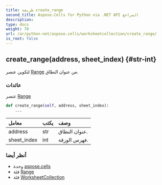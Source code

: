 ```yaml
---
title: طريقة create_range
second_title: Aspose.Cells for Python via .NET API المراجع
description:
type: docs
weight: 70
url: /ar/python-net/aspose.cells/worksheetcollection/create_range/
is_root: false
---
```

##  create_range(address, sheet_index) {#str-int}
لتكوين عنصر [Range](/cells/ar/python-net/aspose.cells/range) من عنوان النطاق.


###  عائدات

عنصر [Range](/cells/ar/python-net/aspose.cells/range)


```python
def create_range(self, address, sheet_index):
    ...
```


| معامل| يكتب| وصف|
| :- | :- | :- |
| address | str | عنوان النطاق.|
| sheet_index | int | فهرس الورقة.|



###  أنظر أيضا
* وحدة [aspose.cells](../../)
* فئة [Range](/cells/ar/python-net/aspose.cells/range)
* فئة [WorksheetCollection](/cells/ar/python-net/aspose.cells/worksheetcollection)
